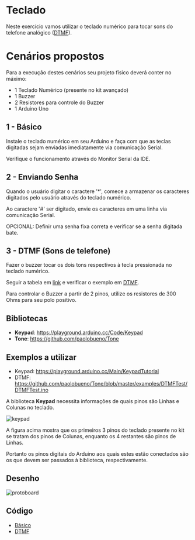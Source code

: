 # Teclado

Neste exercício vamos utilizar o teclado numérico para tocar sons do telefone analógico ([DTMF](https://en.wikipedia.org/wiki/Dual-tone_multi-frequency_signaling)).

# Cenários propostos

Para a execução destes cenários seu projeto físico deverá conter no máximo:

- 1 Teclado Numérico (presente no kit avançado)
- 1 Buzzer
- 2 Resistores para controle do Buzzer
- 1 Arduino Uno

## 1 - Básico

Instale o teclado numérico em seu Arduino e faça com que as teclas digitadas sejam enviadas imediatamente via comunicação Serial.

Verifique o funcionamento através do Monitor Serial da IDE.

## 2 - Enviando Senha

Quando o usuário digitar o caractere '*', comece a armazenar os caracteres digitados pelo usuário através do teclado numérico.

Ao caractere '#' ser digitado, envie os caracteres em uma linha via comunicação Serial.

OPCIONAL: Definir uma senha fixa correta e verificar se a senha digitada bate.

## 3 - DTMF (Sons de telefone)

Fazer o buzzer tocar os dois tons respectivos à tecla pressionada no teclado numérico.

Seguir a tabela em [link](https://en.wikipedia.org/wiki/Dual-tone_multi-frequency_signaling#Keypad) e verificar o exemplo em [DTMF](https://github.com/paolobueno/Tone/blob/master/examples/DTMFTest/DTMFTest.pde).

Para controlar o Buzzer a partir de 2 pinos, utilize os resistores de 300 Ohms para seu polo positivo.

## Bibliotecas

- **Keypad**: https://playground.arduino.cc/Code/Keypad
- **Tone**: https://github.com/paolobueno/Tone

## Exemplos a utilizar

- Keypad: https://playground.arduino.cc/Main/KeypadTutorial
- DTMF: https://github.com/paolobueno/Tone/blob/master/examples/DTMFTest/DTMFTest.ino

A biblioteca **Keypad** necessita informações de quais pinos são Linhas e Colunas no teclado.

![keypad](https://www.robocore.net/upload/lojavirtual/164_4_H.png)

A figura acima mostra que os primeiros 3 pinos do teclado presente no kit se tratam dos pinos de Colunas, enquanto os 4 restantes são pinos de Linhas.

Portanto os pinos digitais do Arduino aos quais estes estão conectados são os que devem ser passados à biblioteca, respectivamente.

## Desenho

![protoboard](https://github.com/senai-sp/iot-exercicios/blob/master/10-teclado/circuito.png)

## Código

- [Básico](https://github.com/senai-sp/iot-exercicios/blob/master/10-teclado/teclado/teclado.ino)
- [DTMF](https://github.com/senai-sp/iot-exercicios/blob/master/10-teclado/dtmf/dtmf.ino)

